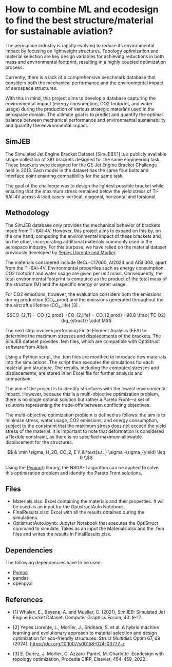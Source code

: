 
# How to combine ML and ecodesign to find the best structure/material for sustainable aviation?

The aerospace industry is rapidly evolving to reduce its environmental impact by focusing on lightweight structures. Topology optimization and material selection are key design variables for achieving reductions in both mass and environmental footprint, resulting in a highly coupled optimization process.

Currently, there is a lack of a comprehensive benchmark database that considers both the mechanical performance and the environmental impact of aerospace structures.

With this in mind, this project aims to develop a database capturing the environmental impact (energy consumption, CO2 footprint, and water usage) during the production of various strategic materials used in the aerospace domain. The ultimate goal is to predict and quantify the optimal balance between mechanical performance and environmental sustainability and quantify the environmental impact.

## SimJEB

The Simulated Jet Engine Bracket Dataset (SimJEB)[1] is a publicly available shape collection of 381 brackets designed for the same engineering task. These brackets were designed for the GE Jet Engine Bracket Challenge held in 2013. Each model in the dataset has the same four bolts and interface point ensuring compatibility for the same task. 

The goal of the challenge was to design the lightest possible bracket while ensuring that the maximum stress remained below the yield stress of Ti-6Al-4V across 4 load cases: vertical, diagonal, horizontal and torsional. 

## Methodology 

The SimJEB database only provides the mechanical behavior of brackets made from Ti-6Al-4V. However, this project aims to expand on this by, on the one hand, computing the environmental impact of these brackets and, on the other, incorporating additional materials commonly used in the aerospace industry. For this purpose, we have relied on the material dataset previously developed by [Yepes Llorente and Morlier](https://github.com/mid2SUPAERO/HybML-EvoMatDesEco/).

The materials considered include BeCu-C17000, Al2024 and AISI 304, apart from the Ti-6Al-4V. Environmental properties such as energy consumption, CO2 footprint and water usage are given per unit mass. Consequently, the total environmental footprint is computed as the product of the total mass of the structure (M) and the specific energy or water usage.

For CO2 emissions, however, the evaluation considers both the emissions during production (CO₂_prod) and the emissions generated throughout the the aircraft's lifetime (CO₂_life) [3] .

```math
CO_{2,T} = CO_{2,prod} +CO_{2,life} = CO_{2,prod} +98.8 \frac{ TC O2}{kg_{struct}} \cdot M
```

The next step involves performing Finite Element Analysis (FEA) to determine the maximum stresses and displacements of the brackets. The SimJEB dataset provides .fem files, which are compatible with OptiStruct software from Altair.

Using a Python script, the .fem files are modified to introduce new materials into the simulations. The script then executes the simulations for each material and structure. The results, including the computed stresses and displacements, are stored in an Excel file for further analysis and comparison.

The aim of the project is to identify structures with the lowest environmental impact. However, because this is a multi-objective optimization problem, there is no single optimal solution but rather a Pareto Front—a set of solutions representing the trade-offs between conflicting objectives.

The multi-objective optimization problem is defined as follows: the aim is to minimize stress, water usage, CO2 emissions, and energy consumption, subject to the constraint that the maximum stress does not exceed the yield stress of the material. It is important to note that deformation is considered a flexible constraint, as there is no specified maximum allowable displacement for the structures.
```math
    & \min \sigma, H_2O, CO_2, E \\
    & \text{s.t. } \sigma -\sigma_{yield} \leq 0  \\
```


Using the [Pymoo](https://pymoo.org/index.html)/) library, the NSGA-II algorithm can be applied to solve this optimization problem and identify the Pareto Front solutions.


## Files 


- Materials.xlsx: Excel containing the materials and their properties. It will be used as an input for the OptistructAuto Notebook.
- FinalResults.xlsx: Excel with all the results obtained during the simulations.
- OptistructAuto.ipynb: Jupyter Notebook that executes the OptiStruct command to simulate. Takes as an input the Materials.xlsx and the .fem files and writes the results in FinalResults.xlsx.





## Dependencies 

The following dependencies have to be used:
- [Pymoo](https://pymoo.org/installation.html)
- pandas
- openpyxl





## References 

- [1] Whalen, E., Beyene, A. and Mueller, C. (2021), SimJEB: Simulated Jet Engine Bracket Dataset. Computer Graphics Forum, 40: 9-17.

- [2] Yepes Llorente, L., Morlier, J., Sridhara, S. et al. A hybrid machine learning and evolutionary approach to material selection and design optimization for eco-friendly structures. Struct Multidisc Optim 67, 69 (2024). https://doi.org/10.1007/s00158-024-03777-z

- [3] E. Duriez, J. Morlier, C. Azzaro-Pantel, M. Charlotte. Ecodesign with topology optimization, Procedia CIRP, Elsevier, 454-459, 2022.





